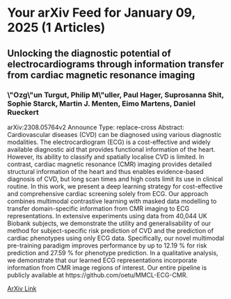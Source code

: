 <h1>Your arXiv Feed for January 09, 2025 (1 Articles)</h1>
<h2>Unlocking the diagnostic potential of electrocardiograms through information transfer from cardiac magnetic resonance imaging</h2>
<h3>\"Ozg\"un Turgut, Philip M\"uller, Paul Hager, Suprosanna Shit, Sophie Starck, Martin J. Menten, Eimo Martens, Daniel Rueckert</h3>
<p>arXiv:2308.05764v2 Announce Type: replace-cross 
Abstract: Cardiovascular diseases (CVD) can be diagnosed using various diagnostic modalities. The electrocardiogram (ECG) is a cost-effective and widely available diagnostic aid that provides functional information of the heart. However, its ability to classify and spatially localise CVD is limited. In contrast, cardiac magnetic resonance (CMR) imaging provides detailed structural information of the heart and thus enables evidence-based diagnosis of CVD, but long scan times and high costs limit its use in clinical routine. In this work, we present a deep learning strategy for cost-effective and comprehensive cardiac screening solely from ECG. Our approach combines multimodal contrastive learning with masked data modelling to transfer domain-specific information from CMR imaging to ECG representations. In extensive experiments using data from 40,044 UK Biobank subjects, we demonstrate the utility and generalisability of our method for subject-specific risk prediction of CVD and the prediction of cardiac phenotypes using only ECG data. Specifically, our novel multimodal pre-training paradigm improves performance by up to 12.19 % for risk prediction and 27.59 % for phenotype prediction. In a qualitative analysis, we demonstrate that our learned ECG representations incorporate information from CMR image regions of interest. Our entire pipeline is publicly available at https://github.com/oetu/MMCL-ECG-CMR.</p>
<a href='https://arxiv.org/abs/2308.05764'>ArXiv Link</a>

